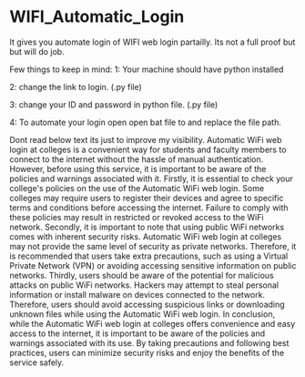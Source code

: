 # WIFI_Automatic_Login
It gives you automate login of WIFI web login partailly. Its not a full proof but but will do job.

Few things to keep in mind:
1: Your machine should have python installed

2: change the link to login. (.py file)

3: change your ID and password in python file. (.py file)

4: To automate your login open open bat file to and replace the file path.

Dont read below text its just to improve my visibility.
Automatic WiFi web login at colleges is a convenient way for students and faculty members to connect to the internet without the hassle of manual authentication. However, before using this service, it is important to be aware of the policies and warnings associated with it.
Firstly, it is essential to check your college's policies on the use of the Automatic WiFi web login. Some colleges may require users to register their devices and agree to specific terms and conditions before accessing the internet. Failure to comply with these policies may result in restricted or revoked access to the WiFi network.
Secondly, it is important to note that using public WiFi networks comes with inherent security risks. Automatic WiFi web login at colleges may not provide the same level of security as private networks. Therefore, it is recommended that users take extra precautions, such as using a Virtual Private Network (VPN) or avoiding accessing sensitive information on public networks.
Thirdly, users should be aware of the potential for malicious attacks on public WiFi networks. Hackers may attempt to steal personal information or install malware on devices connected to the network. Therefore, users should avoid accessing suspicious links or downloading unknown files while using the Automatic WiFi web login.
In conclusion, while the Automatic WiFi web login at colleges offers convenience and easy access to the internet, it is important to be aware of the policies and warnings associated with its use. By taking precautions and following best practices, users can minimize security risks and enjoy the benefits of the service safely.
